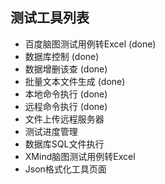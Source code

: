 ## 测试工具列表

- 百度脑图测试用例转Excel (done)
- 数据库控制 (done)
- 数据增删该查 (done)
- 批量文本文件生成 (done)
- 本地命令执行 (done)
- 远程命令执行 (done)
- 文件上传远程服务器
- 测试进度管理
- 数据库SQL文件执行
- XMind脑图测试用例转Excel
- Json格式化工具页面